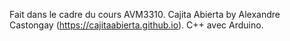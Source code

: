 Fait dans le cadre du cours AVM3310. 
Cajita Abierta by Alexandre Castongay (https://cajitaabierta.github.io).
C++ avec Arduino.
